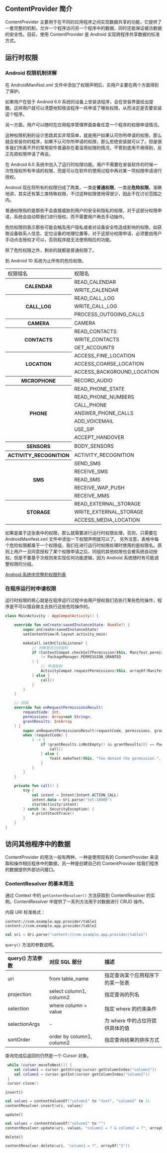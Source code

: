 ## ContentProvider 简介

ContentProvider 主要用于在不同的应用程序之间实现数据共享的功能，它提供了一套完整的机制，允许一个程序访问另一个程序中的数据，同时还能保证被访数据的安全性。目前，使用 ContentProvider 是 Android 实现跨程序共享数据的标准方式。

## 运行时权限

### Android 权限机制详解

在 AndroidManifest.xml 文件中添加了权限声明后，实用户主要在两个方面得到了保护。

如果用户在低于 Android 6.0 系统的设备上安装该程序，会在安装界面给出提醒。这样用户就可以清楚地知晓该程序一共申请了哪些权限，从而决定是否要安装这个程序。

另一方面，用户可以随时在应用程序管理界面查看任意一个程序的权限申请情况。

这种权限机制的设计思路其实非常简单，就是用户如果认可你所申请的权限，那么就会安装你的程序，如果不认可你所申请的权限，那么拒绝安装就可以了。但是很多我们所离不开的常用软件普遍存在着滥用权限的情况，不管到底用不用得到，反正先把权限申请了再说。



在 Android 6.0 系统中加入了运行时权限功能。用户不需要在安装软件的时候一次性授权所有申请的权限，而是可以在软件的使用过程中再对某一项权限申请进行授权。

Android 现在将所有的权限归成了两类，一类是**普通权限**，一类是**危险权限**。准确地讲，其实还有第三类特殊权限，不过这种权限使用得很少，因此不在讨论范围之内。

普通权限指的是那些不会直接威胁到用户的安全和隐私的权限，对于这部分权限申请，系统会自动帮我们进行授权，而不需要用户再去手动操作。

危险权限则表示那些可能会触及用户隐私或者对设备安全性造成影响的权限，如获取设备联系人信息、定位设备的地理位置等，对于这部分权限申请，必须要由用户手动点击授权才可以，否则程序就无法使用相应的功能。

除了危险权限之外，剩余的就都是普通权限了。

到 Android 10 系统为止所有的危险权限。

<table>
   <tr>
      <td>权限组名</td>
      <td>权限名</td>
   </tr>
   <tr>
      <th rowspan="2">CALENDAR</th>
      <td>READ_CALENDAR</td>
   </tr>
   <tr>
      <td>WRITE_CALENDAR</td>
   </tr>
   <tr>
      <th rowspan="3">CALL_LOG</th>
      <td>READ_CALL_LOG</td>
   </tr>
   <tr>
      <td>WRITE_CALL_LOG</td>
   </tr>
    <tr>
      <td>PROCESS_OUTGOING_CALLS</td>
   </tr>
   <tr>
      <th>CAMERA</th>
      <td>CAMERA</td>
   </tr>
   <tr>
      <th rowspan="3">CONTACTS</th>
      <td>READ_CONTACTS</td>
   </tr>
   <tr>
      <td>WRITE_CONTACTS</td>
   </tr>
    <tr>
      <td>GET_ACCOUNTS</td>
   </tr>
   <tr>
      <th rowspan="3">LOCATION</th>
      <td>ACCESS_FINE_LOCATION</td>
   </tr>
   <tr>
      <td>ACCESS_COARSE_LOCATION</td>
   </tr>
   <tr>
      <td>ACCESS_BACKGROUND_LOCATION</td>
   </tr>
   <tr>
      <th>MICROPHONE</th>
      <td>RECORD_AUDIO</td>
   </tr>
   <tr>
      <th rowspan="7">PHONE</th>
      <td>READ_PHONE_STATE</td>
   </tr>
   <tr>
      <td>READ_PHONE_NUMBERS</td>
   </tr>
   <tr>
      <td>CALL_PHONE</td>
   </tr>
   <tr>
      <td>ANSWER_PHONE_CALLS</td>
   </tr>
   <tr>
      <td>ADD_VOICEMAIL</td>
   </tr>
    <tr>
      <td>USE_SIP</td>
   </tr>
   <tr>
      <td>ACCEPT_HANDOVER</td>
   </tr>
   <tr>
      <th>SENSORS</th>
      <td>BODY_SENSORS</td>
   </tr>
   <tr>
      <th>ACTIVITY_RECOGNITION</th>
      <td>ACTIVITY_RECOGNITION</td>
   </tr>
   <tr>
      <th rowspan="5">SMS</th>
      <td>SEND_SMS</td>
   </tr>
   <tr>
      <td>RECEIVE_SMS</td>
   </tr>
   <tr>
      <td>READ_SMS</td>
   </tr>
   <tr>
      <td>RECEIVE_WAP_PUSH</td>
   </tr>
    <tr>
      <td>RECEIVE_MMS</td>
   </tr>
   <tr>
      <th rowspan="3">STORAGE</th>
      <td>READ_EXTERNAL_STORAGE</td>
   </tr>
   <tr>
      <td>WRITE_EXTERNAL_STORAGE</td>
   </tr>
   <tr>
      <td>ACCESS_MEDIA_LOCATION</td>
   </tr>
</table>

如果是属于这张表中的权限，那么就需要进行运行时权限处理，否则，只需要在 AndroidManifest.xml 文件中添加一下权限声明就可以了。
另外注意，表格中每个危险权限都属于一个权限组，我们在进行运行时权限处理时使用的是权限名。原则上用户一旦同意授权了某个权限申请之后，同组的其他权限也会被系统自动授权。但是不要基于次规则来实现任何功能逻辑，因为 Android 系统随时有可能调整权限的分组。

[Android 系统中完整的权限列表](https://developer.android.google.cn/reference/android/Manifest.permission.html)

### 在程序运行时申请权限

运行时权限的核心就是在程序运行过程中由用户授权我们去执行某些危险操作，程序是不可以擅自做主去执行这些危险操作的。

```kotlin
class MainActivity : AppCompatActivity() {

    override fun onCreate(savedInstanceState: Bundle?) {
        super.onCreate(savedInstanceState)
        setContentView(R.layout.activity_main)

        makeCall.setOnClickListener {
            // 判断是否已经授权
            if (ContextCompat.checkSelfPermission(this, Manifest.permission.CALL_PHONE)
                != PackageManager.PERMISSION_GRANTED
            ) {
                // 申请授权
                ActivityCompat.requestPermissions(this, arrayOf(Manifest.permission.CALL_PHONE), 1)
            } else {
                call()
            }
        }
    }

    // 回调
    override fun onRequestPermissionsResult(
        requestCode: Int,
        permissions: Array<out String>,
        grantResults: IntArray
    ) {
        super.onRequestPermissionsResult(requestCode, permissions, grantResults)
        when (requestCode) {
            1 -> {
                if (grantResults.isNotEmpty() && grantResults[0] == PackageManager.PERMISSION_GRANTED) {
                    call()
                } else {
                    Toast.makeText(this, "You denied the permission.", Toast.LENGTH_SHORT).show()
                }
            }
        }
    }

    private fun call() {
        try {
            val intent = Intent(Intent.ACTION_CALL)
            intent.data = Uri.parse("tel:10086")
            startActivity(intent)
        } catch (e: SecurityException) {
            e.printStackTrace()
        }
    }
}
```

## 访问其他程序中的数据

ContentProvider 的用法一般有两种，一种是使用现有的 ContentProvider 来读取和操作相应程序中的数据，另一种是创建自己的 ContentProvider 给我们程序的数据提供外部访问接口。

### ContentResolver 的基本用法

通过 Context 中的 `getContentResolver()` 方法获取到 ContentResolver 的实例。ContentResolver 中提供了一系列方法用于对数据进行 CRUD 操作。

内容 URI 标准格式：

```
content://com.example.app.provider/table1
content://com.example.app.provider/table2 
```

```kotlin
val uri = Uri.parse("content://com.example.app.provider/table1") 
```

`query()` 方法的参数说明。

| query() 方法参数 | 对应 SQL 部分             | 描述                             |
| :--------------- | :------------------------ | :------------------------------- |
| uri              | from table_name           | 指定查询某个应用程序下的某一张表 |
| projection       | select column1, column2   | 指定查询的列名                   |
| selection        | where column = value      | 指定 where 的约束条件            |
| selectionArgs    | -                         | 为 where 中的占位符提供具体的值  |
| sortOrder        | order by column1, column2 | 指定查询结果的排序方式           |

查询完成后返回的仍然是一个 Cursor 对象。

```kotlin
 while (cursor.moveToNext()) {
	val column1 = cursor.getString(cursor.getColumnIndex("column1"))
	val column2 = cursor.getInt(cursor.getColumnIndex("column2"))
 }
 cursor.close()
```

`insert()`

```kotlin
val values = contentValuesOf("column1" to "text", "column2" to 1)
contentResolver.insert(uri, values)
```

`update()`

```kotlin
val values = contentValuesOf("colunm1" to "")
contentResolver.update(uri, values, "column1 = ? & column2 = ?", arrayOf("text", "1"))
```

`delete()`

```kotlin
contentResolver.delete(uri, "column1 = ?", arrayOf("1"))
```















